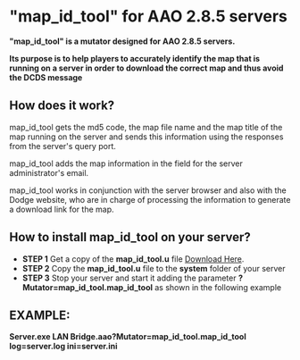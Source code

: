 # "map_id_tool" for AAO 2.8.5 servers

**"map_id_tool" is a mutator designed for AAO 2.8.5 servers.**

**Its purpose is to help players to accurately identify the map that is running on a server in order to download the correct map and thus avoid the DCDS message**

## How does it work?

map_id_tool gets the md5 code, the map file name and the map title of the map running on the server and sends this information using the responses from the server's query port.

map_id_tool adds the map information in the field for the server administrator's email.

map_id_tool works in conjunction with the server browser and also with the Dodge website, who are in charge of processing the information to generate a download link for the map.

## How to install map_id_tool on your server?

- **STEP 1**  Get a copy of the **map_id_tool.u** file [Download Here](https://github.com/aao-oban/map_id_tool-aa285).
- **STEP 2**  Copy the **map_id_tool.u** file to the **system** folder of your server
- **STEP 3**  Stop your server and start it adding the parameter **?Mutator=map_id_tool.map_id_tool** as shown in the following example

## EXAMPLE:

**Server.exe LAN Bridge.aao?Mutator=map_id_tool.map_id_tool log=server.log ini=server.ini**
